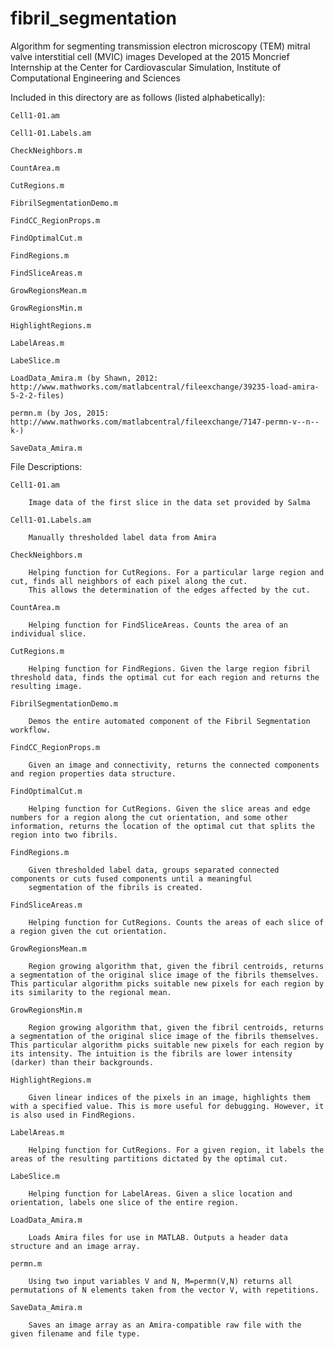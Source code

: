 # fibril_segmentation
Algorithm for segmenting transmission electron microscopy (TEM) mitral valve interstitial cell (MVIC) images
Developed at the 2015 Moncrief Internship at the Center for Cardiovascular Simulation, Institute of Computational Engineering and Sciences


Included in this directory are as follows (listed alphabetically):

	Cell1-01.am

	Cell1-01.Labels.am

	CheckNeighbors.m

	CountArea.m

	CutRegions.m

	FibrilSegmentationDemo.m

	FindCC_RegionProps.m

	FindOptimalCut.m

	FindRegions.m

	FindSliceAreas.m

	GrowRegionsMean.m

	GrowRegionsMin.m

	HighlightRegions.m

	LabelAreas.m

	LabeSlice.m

	LoadData_Amira.m (by Shawn, 2012: http://www.mathworks.com/matlabcentral/fileexchange/39235-load-amira-5-2-2-files)

	permn.m (by Jos, 2015: http://www.mathworks.com/matlabcentral/fileexchange/7147-permn-v--n--k-)

	SaveData_Amira.m


File Descriptions:

	Cell1-01.am

		Image data of the first slice in the data set provided by Salma

	Cell1-01.Labels.am

		Manually thresholded label data from Amira

	CheckNeighbors.m

	 	Helping function for CutRegions. For a particular large region and cut, finds all neighbors of each pixel along the cut.
		This allows the determination of the edges affected by the cut.

	CountArea.m

		Helping function for FindSliceAreas. Counts the area of an individual slice.

	CutRegions.m

		Helping function for FindRegions. Given the large region fibril threshold data, finds the optimal cut for each region and returns the resulting image.

	FibrilSegmentationDemo.m

		Demos the entire automated component of the Fibril Segmentation workflow.

	FindCC_RegionProps.m

		Given an image and connectivity, returns the connected components and region properties data structure.

	FindOptimalCut.m

		Helping function for CutRegions. Given the slice areas and edge numbers for a region along the cut orientation, and some other information, returns the location of the optimal cut that splits the region into two fibrils.

	FindRegions.m

		Given thresholded label data, groups separated connected components or cuts fused components until a meaningful
		segmentation of the fibrils is created.

	FindSliceAreas.m

		Helping function for CutRegions. Counts the areas of each slice of a region given the cut orientation.

	GrowRegionsMean.m

		Region growing algorithm that, given the fibril centroids, returns a segmentation of the original slice image of the fibrils themselves. This particular algorithm picks suitable new pixels for each region by its similarity to the regional mean.

	GrowRegionsMin.m

		Region growing algorithm that, given the fibril centroids, returns a segmentation of the original slice image of the fibrils themselves. This particular algorithm picks suitable new pixels for each region by its intensity. The intuition is the fibrils are lower intensity (darker) than their backgrounds.

	HighlightRegions.m

		Given linear indices of the pixels in an image, highlights them with a specified value. This is more useful for debugging. However, it is also used in FindRegions.

	LabelAreas.m

		Helping function for CutRegions. For a given region, it labels the areas of the resulting partitions dictated by the optimal cut.

	LabeSlice.m

		Helping function for LabelAreas. Given a slice location and orientation, labels one slice of the entire region.

	LoadData_Amira.m

		Loads Amira files for use in MATLAB. Outputs a header data structure and an image array.

	permn.m

		Using two input variables V and N, M=permn(V,N) returns all permutations of N elements taken from the vector V, with repetitions.

	SaveData_Amira.m

		Saves an image array as an Amira-compatible raw file with the given filename and file type.
